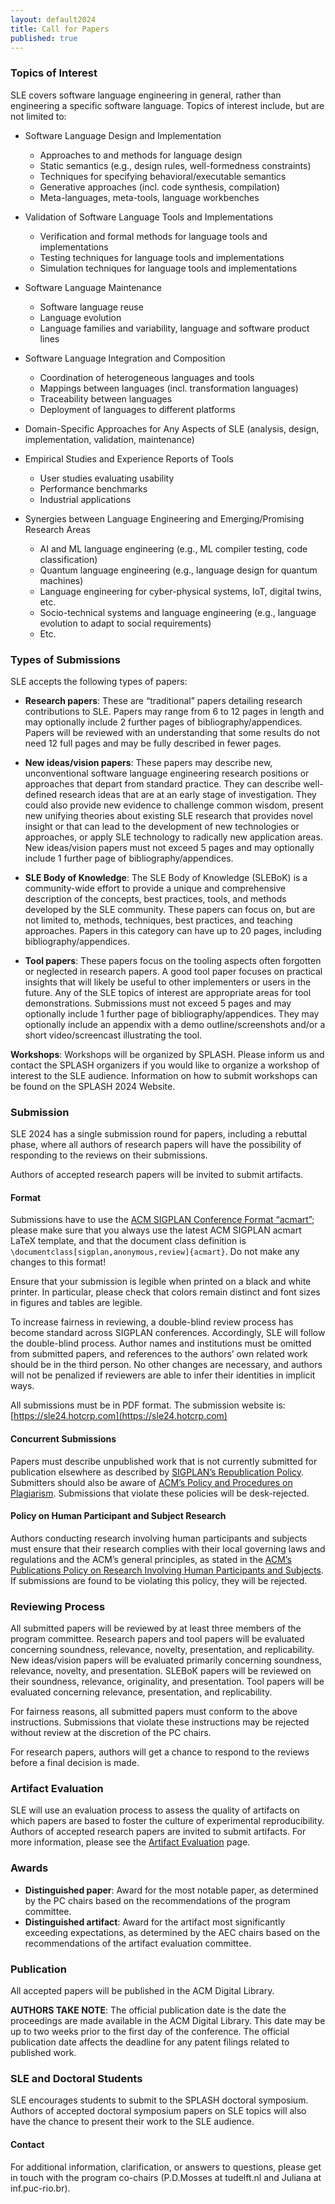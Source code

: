 ```yaml
---
layout: default2024
title: Call for Papers
published: true
---
```


### Topics of Interest

SLE covers software language engineering in general, rather than engineering a specific software language. Topics of interest include, but are not limited to:

- Software Language Design and Implementation
	- Approaches to and methods for language design
	- Static semantics (e.g., design rules, well-formedness constraints)
	- Techniques for specifying behavioral/executable semantics
	- Generative approaches (incl. code synthesis, compilation)
	- Meta-languages, meta-tools, language workbenches

- Validation of Software Language Tools and Implementations
	- Verification and formal methods for language tools and implementations
	- Testing techniques for language tools and implementations
	- Simulation techniques for language tools and implementations

- Software Language Maintenance
	- Software language reuse
	- Language evolution
	- Language families and variability, language and software product lines

- Software Language Integration and Composition
	- Coordination of heterogeneous languages and tools
	- Mappings between languages (incl. transformation languages)
	- Traceability between languages
	- Deployment of languages to different platforms

- Domain-Specific Approaches for Any Aspects of SLE (analysis, design, implementation, validation, maintenance)

- Empirical Studies and Experience Reports of Tools
	- User studies evaluating usability
	- Performance benchmarks
	- Industrial applications

- Synergies between Language Engineering and Emerging/Promising Research Areas
	- AI and ML language engineering (e.g., ML compiler testing, code classification)
	- Quantum language engineering (e.g., language design for quantum machines)
	- Language engineering for cyber-physical systems, IoT, digital twins, etc.
	- Socio-technical systems and language engineering (e.g., language evolution to adapt to social requirements)
	- Etc.

### Types of Submissions

SLE accepts the following types of papers:

- **Research papers**: These are “traditional” papers detailing research contributions to SLE. Papers may range from 6 to 12 pages in length and may optionally include 2 further pages of bibliography/appendices. Papers will be reviewed with an understanding that some results do not need 12 full pages and may be fully described in fewer pages.

- **New ideas/vision papers**: These papers may describe new, unconventional software language engineering research positions or approaches that depart from standard practice. They can describe well-defined research ideas that are at an early stage of investigation. They could also provide new evidence to challenge common wisdom, present new unifying theories about existing SLE research that provides novel insight or that can lead to the development of new technologies or approaches, or apply SLE technology to radically new application areas. New ideas/vision papers must not exceed 5 pages and may optionally include 1 further page of bibliography/appendices.

- **SLE Body of Knowledge**: The SLE Body of Knowledge (SLEBoK) is a community-wide effort to provide a unique and comprehensive description of the concepts, best practices, tools, and methods developed by the SLE community. These papers can focus on, but are not limited to, methods, techniques, best practices, and teaching approaches. Papers in this category can have up to 20 pages, including bibliography/appendices.

- **Tool papers**: These papers focus on the tooling aspects often forgotten or neglected in research papers. A good tool paper focuses on practical insights that will likely be useful to other implementers or users in the future. Any of the SLE topics of interest are appropriate areas for tool demonstrations. Submissions must not exceed 5 pages and may optionally include 1 further page of bibliography/appendices. They may optionally include an appendix with a demo outline/screenshots and/or a short video/screencast illustrating the tool.

**Workshops**: Workshops will be organized by SPLASH. Please inform us and contact the SPLASH organizers if you would like to organize a workshop of interest to the SLE audience. Information on how to submit workshops can be found on the SPLASH 2024 Website.


### Submission

SLE 2024 has a single submission round for papers, including a rebuttal phase, where all authors of research papers will have the possibility of responding to the reviews on their submissions.

Authors of accepted research papers will be invited to submit artifacts.

#### Format

Submissions have to use the [ACM SIGPLAN Conference Format “acmart”](https://sigplan.org/Resources/Author/#acmart-format); please make sure that you always use the latest ACM SIGPLAN acmart LaTeX template, and that the document class definition is `\documentclass[sigplan,anonymous,review]{acmart}`. Do not make any changes to this format!

Ensure that your submission is legible when printed on a black and white printer. In particular, please check that colors remain distinct and font sizes in figures and tables are legible.

To increase fairness in reviewing, a double-blind review process has become standard across SIGPLAN conferences. Accordingly, SLE will follow the double-blind process. Author names and institutions must be omitted from submitted papers, and references to the authors’ own related work should be in the third person. No other changes are necessary, and authors will not be penalized if reviewers are able to infer their identities in implicit ways.

All submissions must be in PDF format. The submission website is: [https://sle24.hotcrp.com](https://sle24.hotcrp.com)


#### Concurrent Submissions

Papers must describe unpublished work that is not currently submitted for publication elsewhere as described by [SIGPLAN’s Republication Policy](https://www.sigplan.org/Resources/Policies/Republication/). Submitters should also be aware of [ACM’s Policy and Procedures on Plagiarism](https://www.acm.org/publications/policies/plagiarism-overview). Submissions that violate these policies will be desk-rejected.


#### Policy on Human Participant and Subject Research

Authors conducting research involving human participants and subjects must ensure that their research complies with their local governing laws and regulations and the ACM’s general principles, as stated in the [ACM’s Publications Policy on Research Involving Human Participants and Subjects](https://www.acm.org/publications/policies/research-involving-human-participants-and-subjects). If submissions are found to be violating this policy, they will be rejected.

### Reviewing Process

All submitted papers will be reviewed by at least three members of the program committee. Research papers and tool papers will be evaluated concerning soundness, relevance, novelty, presentation, and replicability. New ideas/vision papers will be evaluated primarily concerning soundness, relevance, novelty, and presentation. SLEBoK papers will be reviewed on their soundness, relevance, originality, and presentation. Tool papers will be evaluated concerning relevance, presentation, and replicability.

For fairness reasons, all submitted papers must conform to the above instructions. Submissions that violate these instructions may be rejected without review at the discretion of the PC chairs.

For research papers, authors will get a chance to respond to the reviews before a final decision is made.


### Artifact Evaluation

SLE will use an evaluation process to assess the quality of artifacts on which papers are based to foster the culture of experimental reproducibility. Authors of accepted research papers are invited to submit artifacts. For more information, please see the [Artifact Evaluation](https://www.sleconf.org/2024/ArtifactEvaluation.html) page.

### Awards

- **Distinguished paper**: Award for the most notable paper, as determined by the PC
chairs based on the recommendations of the program committee.
- **Distinguished artifact**: Award for the artifact most significantly exceeding
expectations, as determined by the AEC chairs based on the recommendations of
the artifact evaluation committee.

### Publication

All accepted papers will be published in the ACM Digital Library.

**AUTHORS TAKE NOTE**: The official publication date is the date the proceedings are made available in the ACM Digital Library. This date may be up to two weeks prior to the first day of the conference. The official publication date affects the deadline for any patent filings related to published work.

### SLE and Doctoral Students

SLE encourages students to submit to the SPLASH doctoral symposium. Authors of accepted doctoral symposium papers on SLE topics will also have the chance to present their work to the SLE audience.

#### Contact

For additional information, clarification, or answers to questions, please get in touch with the program co-chairs (P.D.Mosses at tudelft.nl and Juliana at inf.puc-rio.br).
